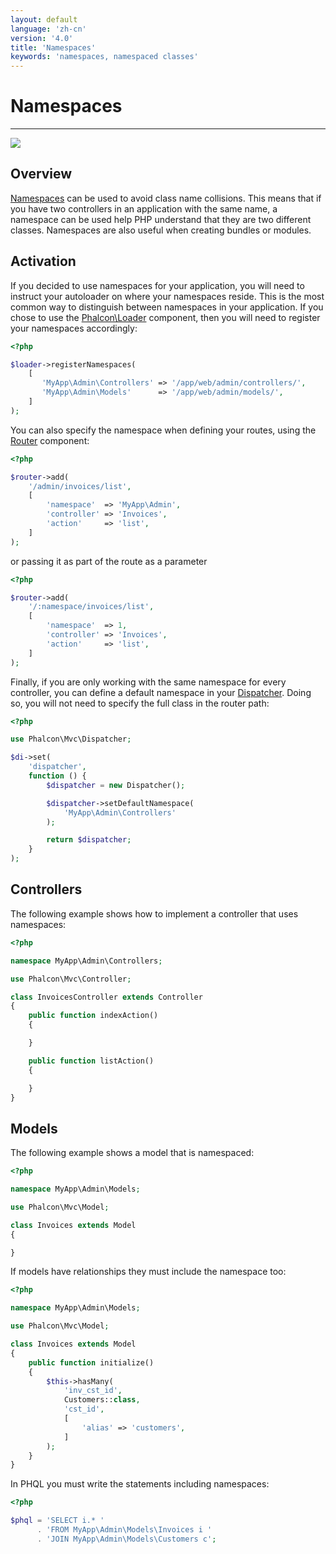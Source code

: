 ```yaml
---
layout: default
language: 'zh-cn'
version: '4.0'
title: 'Namespaces'
keywords: 'namespaces, namespaced classes'
---
```


# Namespaces

* * *

![](/assets/images/document-status-stable-success.svg)

## Overview

[Namespaces](https://php.net/manual/en/language.namespaces.php) can be used to avoid class name collisions. This means that if you have two controllers in an application with the same name, a namespace can be used help PHP understand that they are two different classes. Namespaces are also useful when creating bundles or modules.

## Activation

If you decided to use namespaces for your application, you will need to instruct your autoloader on where your namespaces reside. This is the most common way to distinguish between namespaces in your application. If you chose to use the [Phalcon\Loader](loader) component, then you will need to register your namespaces accordingly:

```php
<?php

$loader->registerNamespaces(
    [
       'MyApp\Admin\Controllers' => '/app/web/admin/controllers/',
       'MyApp\Admin\Models'      => '/app/web/admin/models/',
    ]
);
```

You can also specify the namespace when defining your routes, using the [Router](routing) component:

```php
<?php

$router->add(
    '/admin/invoices/list',
    [
        'namespace'  => 'MyApp\Admin',
        'controller' => 'Invoices',
        'action'     => 'list',
    ]
);
```

or passing it as part of the route as a parameter

```php
<?php

$router->add(
    '/:namespace/invoices/list',
    [
        'namespace'  => 1,
        'controller' => 'Invoices',
        'action'     => 'list',
    ]
);
```

Finally, if you are only working with the same namespace for every controller, you can define a default namespace in your [Dispatcher](dispatcher). Doing so, you will not need to specify the full class in the router path:

```php
<?php

use Phalcon\Mvc\Dispatcher;

$di->set(
    'dispatcher',
    function () {
        $dispatcher = new Dispatcher();

        $dispatcher->setDefaultNamespace(
            'MyApp\Admin\Controllers'
        );

        return $dispatcher;
    }
);
```

## Controllers

The following example shows how to implement a controller that uses namespaces:

```php
<?php

namespace MyApp\Admin\Controllers;

use Phalcon\Mvc\Controller;

class InvoicesController extends Controller
{
    public function indexAction()
    {

    }

    public function listAction()
    {

    }
}
```

## Models

The following example shows a model that is namespaced:

```php
<?php

namespace MyApp\Admin\Models;

use Phalcon\Mvc\Model;

class Invoices extends Model
{

}
```

If models have relationships they must include the namespace too:

```php
<?php

namespace MyApp\Admin\Models;

use Phalcon\Mvc\Model;

class Invoices extends Model
{
    public function initialize()
    {
        $this->hasMany(
            'inv_cst_id',
            Customers::class,
            'cst_id',
            [
                'alias' => 'customers',
            ]
        );
    }
}
```

In PHQL you must write the statements including namespaces:

```php
<?php

$phql = 'SELECT i.* '
      . 'FROM MyApp\Admin\Models\Invoices i '
      . 'JOIN MyApp\Admin\Models\Customers c';
```